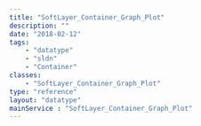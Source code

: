 ```yaml
---
title: "SoftLayer_Container_Graph_Plot"
description: ""
date: "2018-02-12"
tags:
    - "datatype"
    - "sldn"
    - "Container"
classes:
    - "SoftLayer_Container_Graph_Plot"
type: "reference"
layout: "datatype"
mainService : "SoftLayer_Container_Graph_Plot"
---
```

